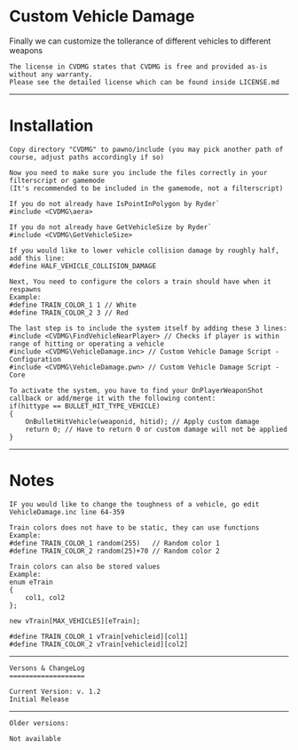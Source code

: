 Custom Vehicle Damage
=====================

Finally we can customize the tollerance of different vehicles to different weapons

    The license in CVDMG states that CVDMG is free and provided as-is without any warranty.
	Please see the detailed license which can be found inside LICENSE.md

----

Installation
=====================

    Copy directory "CVDMG" to pawno/include (you may pick another path of course, adjust paths accordingly if so)

    Now you need to make sure you include the files correctly in your filterscript or gamemode
    (It's recommended to be included in the gamemode, not a filterscript)
    
    If you do not already have IsPointInPolygon by Ryder`
    #include <CVDMG\aera>
   
    If you do not already have GetVehicleSize by Ryder`
    #include <CVDMG\GetVehicleSize>
    
    If you would like to lower vehicle collision damage by roughly half, add this line:
    #define HALF_VEHICLE_COLLISION_DAMAGE
    
    Next, You need to configure the colors a train should have when it respawns
    Example:
    #define TRAIN_COLOR_1 1 // White
    #define TRAIN_COLOR_2 3 // Red

    The last step is to include the system itself by adding these 3 lines:
    #include <CVDMG\FindVehicleNearPlayer> // Checks if player is within range of hitting or operating a vehicle
    #include <CVDMG\VehicleDamage.inc> // Custom Vehicle Damage Script - Configuration
    #include <CVDMG\VehicleDamage.pwn> // Custom Vehicle Damage Script - Core

    To activate the system, you have to find your OnPlayerWeaponShot callback or add/merge it with the following content:
    if(hittype == BULLET_HIT_TYPE_VEHICLE)
    {
        OnBulletHitVehicle(weaponid, hitid); // Apply custom damage
    	return 0; // Have to return 0 or custom damage will not be applied
    }
----

Notes
=====================
    IF you would like to change the toughness of a vehicle, go edit VehicleDamage.inc line 64-359

    Train colors does not have to be static, they can use functions
    Example:
    #define TRAIN_COLOR_1 random(255)   // Random color 1
    #define TRAIN_COLOR_2 random(25)+70 // Random color 2

    Train colors can also be stored values
    Example:
    enum eTrain
    {
        col1, col2
    };

    new vTrain[MAX_VEHICLES][eTrain];

    #define TRAIN_COLOR_1 vTrain[vehicleid][col1]
    #define TRAIN_COLOR_2 vTrain[vehicleid][col2]

----

	Versons & ChangeLog
	===================

	Current Version: v. 1.2
    Initial Release

----

	Older versions:
 
	Not available